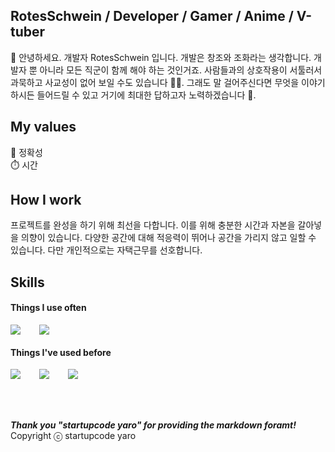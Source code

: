 ## RotesSchwein / Developer / Gamer / Anime / V-tuber

🫡 안녕하세요. 개발자 RotesSchwein 입니다. 개발은 창조와 조화라는 생각합니다. 개발자 뿐 아니라 모든 직군이 함께 해야 하는 것인거죠.
사람들과의 상호작용이 서툴러서 과묵하고 사교성이 없어 보일 수도 있습니다 😶‍🌫️. 그래도 말 걸어주신다면 무엇을 이야기하시든 들어드릴 수 있고 거기에 최대한 답하고자 노력하겠습니다 🤗.

## My values

🎯 정확성 <br />
⏱️ 시간 <br />

## How I work

프로젝트를 완성을 하기 위해 최선을 다합니다. 이를 위해 충분한 시간과 자본을 갈아넣을 의향이 있습니다.
다양한 공간에 대해 적응력이 뛰어나 공간을 가리지 않고 일할 수 있습니다. 다만 개인적으로는 자택근무를 선호합니다.

## Skills

#### Things I use often

<div style="display:flex;gap:30px;flex-wrap:wrap;">
  <img src="https://img.shields.io/badge/Java-007396?style=for-the-badge&logo=Java&logoColor=white">
  <img src="https://img.shields.io/badge/Python-3776AB?style=for-the-badge&logo=python&logoColor=white">
</div>

#### Things I've used before

<div style="display:flex;gap:30px;flex-wrap:wrap;">
  <img src="https://img.shields.io/badge/javascript-F7DF1E?style=for-the-badge&logo=javascript&logoColor=black">
  <img src="https://img.shields.io/badge/R-276DC3?style=for-the-badge&logo=R&logoColor=white">
  <img src="https://img.shields.io/badge/Tensorflow-FF6F00?style=for-the-badge&logo=Tensorflow&logoColor=white">
</div>
<br />
<br />
<br />

***Thank you "startupcode yaro" for providing the markdown foramt!***
Copyright ⓒ startupcode yaro

